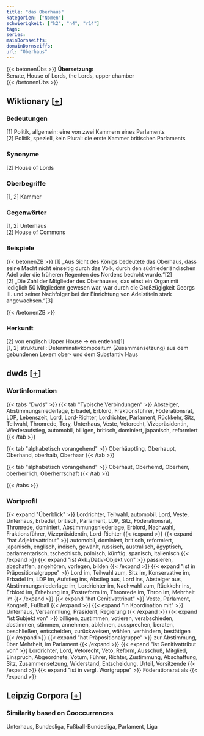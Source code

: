 ```yaml
---
title: "das Oberhaus"
kategorien: ["Nomen"]
schwierigkeit: ["k2", "h4", "r14"]
tags:
series:
mainDornseiffs:
domainDornseiffs:
url: "Oberhaus"
---
```


{{< betonenÜbs >}}
**Übersetzung:**  
Senate, House of Lords, the Lords, upper chamber  
{{< /betonenÜbs >}}

## Wiktionary [[+](https://de.wiktionary.org/wiki/Oberhaus)]

### Bedeutungen
[1] Politik, allgemein: eine von zwei Kammern eines Parlaments  
[2] Politik, speziell, kein Plural: die erste Kammer britischen Parlaments  

### Synonyme
[2] House of Lords  

### Oberbegriffe
[1, 2] Kammer  

### Gegenwörter
[1, 2] Unterhaus  
[2] House of Commons  

### Beispiele
{{< betonenZB >}}
[1] „Aus Sicht des Königs bedeutete das Oberhaus, dass seine Macht nicht einseitig durch das Volk, durch den südniederländischen Adel oder die früheren Regenten des Nordens bedroht wurde.“[2]  
[2] „Die Zahl der Mitglieder des Oberhauses, das einst ein Organ mit lediglich 50 Mitgliedern gewesen war, war durch die Großzügigkeit Georgs III. und seiner Nachfolger bei der Einrichtung von Adelstiteln stark angewachsen.“[3]  

{{< /betonenZB >}}
### Herkunft
[2] von englisch Upper House → en entlehnt[1]  
[1, 2] strukturell: Determinativkompositum (Zusammensetzung) aus dem gebundenen Lexem ober- und dem Substantiv Haus  



## dwds [[+](https://www.dwds.de/wb/Oberhaus)]

### Wortinformation
{{< tabs "Dwds" >}}
{{< tab "Typische Verbindungen" >}}
Absteiger, Abstimmungsniederlage, Erbadel, Erblord, Fraktionsführer, Föderationsrat, LDP, Lebenszeit, Lord, Lord-Richter, Lordrichter, Parlament, Rückkehr, Sitz, Teilwahl, Thronrede, Tory, Unterhaus, Veste, Vetorecht, Vizepräsidentin, Wiederaufstieg, automobil, billigen, britisch, dominiert, japanisch, reformiert
{{< /tab >}}

{{< tab "alphabetisch vorangehend" >}}
Oberhäuptling, Oberhaupt, Oberhand, oberhalb, Oberhaar
{{< /tab >}}

{{< tab "alphabetisch vorangehend" >}}
Oberhaut, Oberhemd, Oberherr, oberherrlich, Oberherrschaft
{{< /tab >}}

{{< /tabs >}}

### Wortprofil
{{< expand "Überblick" >}} Lordrichter, Teilwahl, automobil, Lord, Veste, Unterhaus, Erbadel, britisch, Parlament, LDP, Sitz, Föderationsrat, Thronrede, dominiert, Abstimmungsniederlage, Erblord, Nachwahl, Fraktionsführer, Vizepräsidentin, Lord-Richter {{< /expand >}}
{{< expand "hat Adjektivattribut" >}} automobil, dominiert, britisch, reformiert, japanisch, englisch, indisch, gewählt, russisch, australisch, ägyptisch, parlamentarisch, tschechisch, polnisch, künftig, spanisch, italienisch {{< /expand >}}
{{< expand "ist Akk./Dativ-Objekt von" >}} passieren, abschaffen, angehören, vorlegen, bilden {{< /expand >}}
{{< expand "ist in Präpositionalgruppe" >}} Lord im, Teilwahl zum, Sitz im, Konservative im, Erbadel im, LDP im, Aufstieg ins, Abstieg aus, Lord ins, Absteiger aus, Abstimmungsniederlage im, Lordrichter im, Nachwahl zum, Rückkehr ins, Erblord im, Erhebung ins, Postreform im, Thronrede im, Thron im, Mehrheit im {{< /expand >}}
{{< expand "hat Genitivattribut" >}} Veste, Parlament, Kongreß, Fußball {{< /expand >}}
{{< expand "in Koordination mit" >}} Unterhaus, Versammlung, Präsident, Regierung {{< /expand >}}
{{< expand "ist Subjekt von" >}} billigen, zustimmen, votieren, verabschieden, abstimmen, stimmen, annehmen, ablehnen, aussprechen, beraten, beschließen, entscheiden, zurückweisen, wählen, verhindern, bestätigen {{< /expand >}}
{{< expand "hat Präpositionalgruppe" >}} zur Abstimmung, über Mehrheit, im Parlament {{< /expand >}}
{{< expand "ist Genitivattribut von" >}} Lordrichter, Lord, Vetorecht, Veto, Reform, Ausschuß, Mitglied, Einspruch, Abgeordnete, Votum, Führer, Richter, Zustimmung, Abschaffung, Sitz, Zusammensetzung, Widerstand, Entscheidung, Urteil, Vorsitzende {{< /expand >}}
{{< expand "ist in vergl. Wortgruppe" >}} Föderationsrat als {{< /expand >}}

## Leipzig Corpora [[+](https://corpora.uni-leipzig.de/en/res?word=Oberhaus&corpusId=deu_newscrawl-public_2018)]


### Similarity based on Cooccurrences
Unterhaus, Bundesliga, Fußball-Bundesliga, Parlament, Liga

